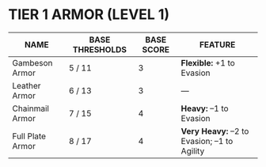 # TIER 1 ARMOR (LEVEL 1)  

| NAME            | BASE THRESHOLDS | BASE SCORE | FEATURE                                               |
|-----------------|-----------------|------------|-------------------------------------------------------|
| Gambeson Armor  | 5 / 11          | 3          | **Flexible:** +1 to Evasion                           |
| Leather Armor   | 6 / 13          | 3          | —                                                     |
| Chainmail Armor | 7 / 15          | 4          | **Heavy:** –1 to Evasion                              |
| Full Plate Armor| 8 / 17          | 4          | **Very Heavy:** –2 to Evasion; –1 to Agility          |  
